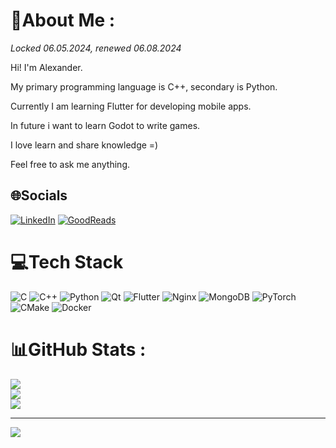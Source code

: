 # 💫About Me :
*Locked 06.05.2024, renewed 06.08.2024*

Hi! I'm Alexander.

My primary programming language is C++, secondary is Python.

Currently I am learning Flutter for developing mobile apps.

In future i want to learn Godot to write games.

I love learn and share knowledge =)

Feel free to ask me anything.

## 🌐Socials
[![LinkedIn](https://img.shields.io/badge/LinkedIn-%230077B5.svg?logo=linkedin&logoColor=white)](https://linkedin.com/in/alexander-krachkouski-52581223a) [![GoodReads](https://img.shields.io/badge/goodreads-gray?logo=goodreads)](https://www.goodreads.com/user/show/151690746-alexander)

# 💻Tech Stack
![C](https://img.shields.io/badge/c-%2300599C.svg?style=for-the-badge&logo=c&logoColor=white) ![C++](https://img.shields.io/badge/c++-%2300599C.svg?style=for-the-badge&logo=c%2B%2B&logoColor=white) ![Python](https://img.shields.io/badge/python-3670A0?style=for-the-badge&logo=python&logoColor=ffdd54) ![Qt](https://img.shields.io/badge/Qt-%23217346.svg?style=for-the-badge&logo=Qt&logoColor=white) ![Flutter](https://img.shields.io/badge/Flutter-%2302569B.svg?style=for-the-badge&logo=Flutter&logoColor=white) ![Nginx](https://img.shields.io/badge/nginx-%23009639.svg?style=for-the-badge&logo=nginx&logoColor=white) ![MongoDB](https://img.shields.io/badge/MongoDB-%234ea94b.svg?style=for-the-badge&logo=mongodb&logoColor=white) ![PyTorch](https://img.shields.io/badge/PyTorch-%23EE4C2C.svg?style=for-the-badge&logo=PyTorch&logoColor=white) ![CMake](https://img.shields.io/badge/CMake-%23008FBA.svg?style=for-the-badge&logo=cmake&logoColor=white) ![Docker](https://img.shields.io/badge/docker-%230db7ed.svg?style=for-the-badge&logo=docker&logoColor=white)
# 📊GitHub Stats :
![](https://github-readme-stats.vercel.app/api?username=raik199x&theme=tokyonight&hide_border=false&include_all_commits=false&count_private=true)<br/>
![](https://github-readme-streak-stats.herokuapp.com/?user=raik199x&theme=tokyonight&hide_border=false)<br/>
![](https://github-readme-stats.vercel.app/api/top-langs/?username=raik199x&theme=tokyonight&hide_border=false&include_all_commits=false&count_private=true&layout=compact)

---
[![](https://visitcount.itsvg.in/api?id=raik199x&icon=0&color=0)](https://visitcount.itsvg.in)
